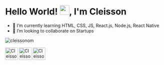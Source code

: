 <h1>Hello World! <img src="https://raw.githubusercontent.com/kaueMarques/kaueMarques/master/hi.gif" width="30px">, I'm Cleisson</h1>

<!--- 🔭 I’m currently working on ...-->
- 🌱 I’m currently learning HTML, CSS, JS, React.js, Node.js, React Native
- 🚀 I’m looking to collaborate on Startups 
<p><img src="https://github-readme-stats.vercel.app/api?username=cleissonom&show_icons=true" alt="cleissonom"/></p>
<p>
<a href="https://twitter.com/cleissonom" target="blank"><img align="center" src="https://cdn.jsdelivr.net/npm/simple-icons@3.0.1/icons/twitter.svg" alt="Cleisson" height="40" width="40" /></a>
<a href="https://linkedin.com/in/cleisson-o-538a7b1a7" target="blank"><img align="center" src="https://cdn.jsdelivr.net/npm/simple-icons@3.0.1/icons/linkedin.svg" alt="Cleisson" height="40" width="40" /></a>
<a href="https://instagram.com/com089" target="blank"><img align="center" src="https://cdn.jsdelivr.net/npm/simple-icons@3.0.1/icons/instagram.svg" alt="Cleisson" height="40" width="40" /></a>
</p>

